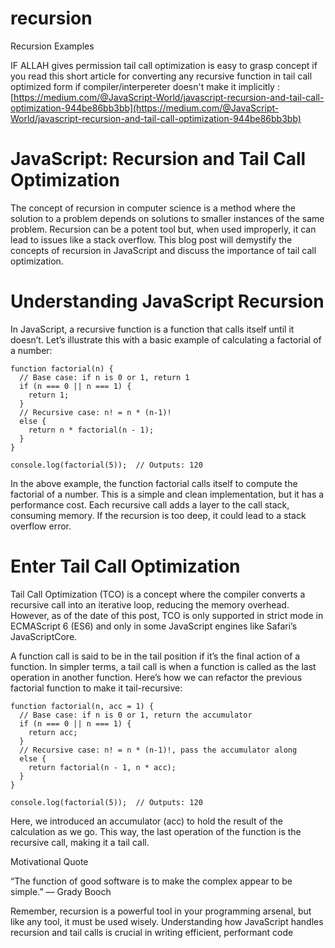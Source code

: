 # recursion
 Recursion Examples

IF ALLAH gives permission tail call optimization is easy to grasp concept if you read this short article for converting any recursive function in tail call optimized form if compiler/interpereter doesn't make it implicitly : [https://medium.com/@JavaScript-World/javascript-recursion-and-tail-call-optimization-944be86bb3bb](https://medium.com/@JavaScript-World/javascript-recursion-and-tail-call-optimization-944be86bb3bb)


# JavaScript: Recursion and Tail Call Optimization

The concept of recursion in computer science is a method where the solution to a problem depends on solutions to smaller instances of the same problem. Recursion can be a potent tool but, when used improperly, it can lead to issues like a stack overflow. This blog post will demystify the concepts of recursion in JavaScript and discuss the importance of tail call optimization.

# Understanding JavaScript Recursion

In JavaScript, a recursive function is a function that calls itself until it doesn’t. Let’s illustrate this with a basic example of calculating a factorial of a number:
```
function factorial(n) {
  // Base case: if n is 0 or 1, return 1
  if (n === 0 || n === 1) {
    return 1;
  }
  // Recursive case: n! = n * (n-1)!
  else {
    return n * factorial(n - 1);
  }
}

console.log(factorial(5));  // Outputs: 120
```
In the above example, the function factorial calls itself to compute the factorial of a number. This is a simple and clean implementation, but it has a performance cost. Each recursive call adds a layer to the call stack, consuming memory. If the recursion is too deep, it could lead to a stack overflow error.

# Enter Tail Call Optimization

Tail Call Optimization (TCO) is a concept where the compiler converts a recursive call into an iterative loop, reducing the memory overhead. However, as of the date of this post, TCO is only supported in strict mode in ECMAScript 6 (ES6) and only in some JavaScript engines like Safari’s JavaScriptCore.

A function call is said to be in the tail position if it’s the final action of a function. In simpler terms, a tail call is when a function is called as the last operation in another function. Here’s how we can refactor the previous factorial function to make it tail-recursive:
```
function factorial(n, acc = 1) {
  // Base case: if n is 0 or 1, return the accumulator
  if (n === 0 || n === 1) {
    return acc;
  }
  // Recursive case: n! = n * (n-1)!, pass the accumulator along
  else {
    return factorial(n - 1, n * acc);
  }
}

console.log(factorial(5));  // Outputs: 120
```
Here, we introduced an accumulator (acc) to hold the result of the calculation as we go. This way, the last operation of the function is the recursive call, making it a tail call.

Motivational Quote

“The function of good software is to make the complex appear to be simple.” — Grady Booch

Remember, recursion is a powerful tool in your programming arsenal, but like any tool, it must be used wisely. Understanding how JavaScript handles recursion and tail calls is crucial in writing efficient, performant code
